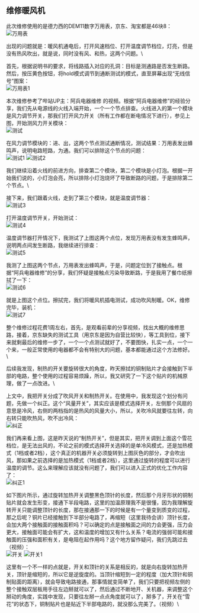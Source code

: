 ## 维修暖风机
此次维修使用的是德力西的DEM11数字万用表，京东、淘宝都是46块8：\
![万用表](../images/1-维修家电/11-维修暖风机/万用表.webp)

出现的问题就是：暖风机通电后，打开风速档位、打开温度调节档位，灯亮，但是没有热风吹出，就是说，同时没有风、和热，这两个问题。\

首先，根据说明书的要求，将线路插入对应的孔洞：目标是测通路是否发生断路。然后，按压黄色按钮，将hold模式调节到通断测试的模式，直至屏幕出现“无线信号”图案：\
![万用表1](../images/1-维修家电/11-维修暖风机/万用表1.webp)

本次维修参考了哔站UP主：阿兵电器维修 的视频。根据“阿兵电器维修”的经验分享，我们先从电源线的火线入端开始，一个一个节点排查。火线进入的第一个模块是风力调节开关，那我们打开风力开关（所有工作都在断电情况下进行），参见上图，开始测风力开关模块：\
![测试](../images/1-维修家电/11-维修暖风机/测试.webp)

在风力调节模块的：进、出，这两个节点测试通断情况，测试结果：万用表发出蜂鸣声，说明电路短路，为通。我们可以排除这个节点的问题：\
![测试1](../images/1-维修家电/11-维修暖风机/测试1.webp)
![测试2](../images/1-维修家电/11-维修暖风机/测试2.webp)

我们继续沿着火线的前进方向，排查第二个模块，第二个模块是小灯泡。根据一开始我们说的，小灯泡会亮，所以排除小灯泡烧坏了导致断路的问题，于是排除第二个节点。\

接下来，我们跟着火线，走到了第三个模块，就是温度调节器：\
![测试3](../images/1-维修家电/11-维修暖风机/测试3.webp)

打开温度调节开关，开始测试：\
![测试4](../images/1-维修家电/11-维修暖风机/测试4.webp)

温度调节器打开情况下，我测试了上图这两个点位，发现万用表没有发生蜂鸣声，说明两点间发生断路，我继续进行排查：\
![测试5](../images/1-维修家电/11-维修暖风机/测试5.webp)

我测了上图这两个节点，万用表发出蜂鸣声，于是，问题定位到了接触点。根据“阿兵电器维修”的分享，我们怀疑是接触点污染导致断路，于是我用了餐巾纸擦拭了一下：\
![测试6](../images/1-维修家电/11-维修暖风机/测试6.webp)

就是上图这个点位。擦拭完，我们将暖风机插电测试，成功吹风制暖。OK，维修完毕，装机：\
![测试7](../images/1-维修家电/11-维修暖风机/测试7.webp)

整个维修过程花费1周左右，首先，是观看前辈的分享视频，找出大概的维修思路，接着，京东缺失的测试工具（用京东是因为自营比较快），等工具到位，接下来就剩最后的维修一步了，一个一个点测试就好了，不要图快，扎实一点，一个一个来，一般正常使用的电器都不会有特别大的问题，基本都能通过这个方法修好。\

后续我发现，制热的开关要旋转很大的角度，昨天擦拭的铜制贴片才会接触到下半部的电路，整个使用的过程容易烦躁，所以，我又研究了一下这个贴片的机械原理，做了一点改进。\

上文中，我把开关分成了吹风开关和制热开关。在使用中，我发现这个划分有问题，先做一个纠正。这个“风量开关”，其实应该是模式选择开关，左侧那个风扇的意思是冷风，右侧的两档指的是热风的风量大小，所以，关吹冷风就要往左转，向右转只能吹热风，吹不出冷风：\
![纠正](../images/1-维修家电/11-维修暖风机/纠正.webp)

我们再来看上图，这是昨天说的“制热开关”，但是其实，把开关调到上面这个雪花档位，是无法出风的，不论之前的模式选择开关选择的是单冷风模式，还是加热模式（1档或者2档），这个真正的机器开关必须旋转到上图灰色的部分，才会吹出风，那如果之前选择的是加热模式（1档或者2档），这里通过旋转的程度可以进行温度的调节。这么来理解应该就没有问题了，我们可以进入正式的优化工作内容了：\
![纠正1](../images/1-维修家电/11-维修暖风机/纠正1.webp)

如下图片所示，通过旋转加热开关调整黑色顶针的长度，然后那个月牙形状的铜制贴片就会发生形变，接通下半段电路，这里的加温原理我不是很懂，因为我理解旋转开关只能调整顶针的长度，那在接通那一下的时候是有一个量变到质变的过程，那之后呢？铜片已经接触到下半部分电路了，再缩短（这里我待会讲）顶针长度，会加大两个接触面的接触面积吗？可以确定的点是接触面之间的力会更强，压力会更大，接触面可能会有扩大，这和温度的增加又有什么关系？电流的强弱可能和接触面的压强和面积有关，是电阻在起作用吗？这个地方留作疑问，我们先跳过去（视频）：\
![开关](../images/1-维修家电/11-维修暖风机/开关.webp)
![开关1](../images/1-维修家电/11-维修暖风机/开关1.webp)

这里有一个不一样的点就是，开关和顶针的关系是相反的，就是向右旋转加热开关，顶针是缩短的，所以它是逆旋度的。当顶针缩短到一定的程度（加大顶针和铜制贴面的距离），就会导致电路接通，那事情就变简单了，我们只要把视频左侧的整个接触双层板用手往左边掰就可以了，然后通过不断地开、关机器，来调整这个掰动的角度，实践中发现，只要往左掰一点点角度就可以了，掰多了，开关在“雪花”的状态下，铜制贴片也是贴近下半部电路的，就没那么完美了。（视频）\
